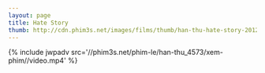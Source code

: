 ```yaml
---
layout: page
title: Hate Story
thumb: http://cdn.phim3s.net/images/films/thumb/han-thu-hate-story-2012.jpg
---
```

{% include jwpadv src='//phim3s.net/phim-le/han-thu_4573/xem-phim//video.mp4' %}